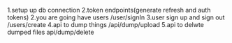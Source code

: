 1.setup up db connection
2.token endpoints(generate refresh and auth tokens)
2.you are going have users /user/signIn
3.user sign up and sign out  /users/create
4.api to dump things /api/dump/upload
5.api to delwte dumped files api/dump/delete
